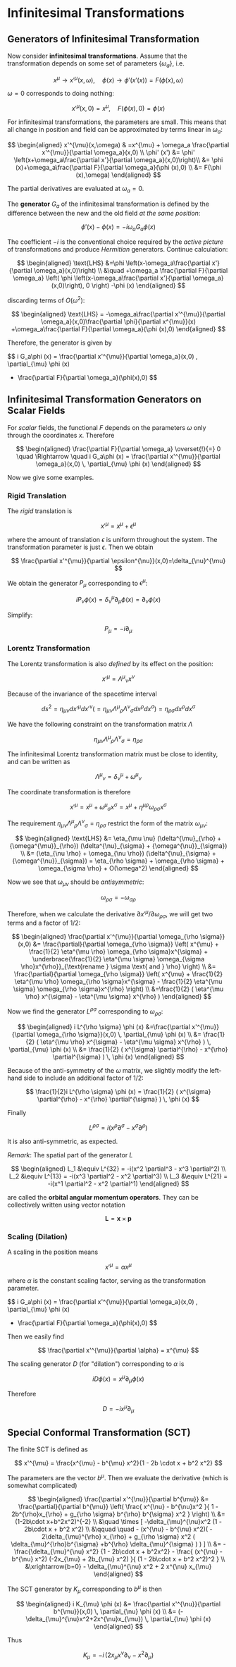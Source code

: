 # Infinitesimal Transformations

## Generators of Infinitesimal Transformation

Now consider **infinitesimal transformations**. Assume that the transformation depends on some set of parameters $\left\{\omega_a\right\}$, i.e.

$$
x^{\mu} \to x'^{\mu}(x,\omega),
\quad
\phi (x)\to \phi' \left(x'(x)\right)=F(\phi (x),\omega)
$$

$\omega =0$ corresponds to doing nothing:

$$
x'^{\mu}(x,0)=x^{\mu}, 
\quad
F(\phi (x),0)=\phi (x)
$$

For infinitesimal transformations, the parameters are small. This means that all change in position and field can be approximated by terms linear in $\omega_a$:

$$
\begin{aligned}
    x'^{\mu}(x,\omega)
    & =x^{\mu}
    + \omega_a \frac{\partial x'^{\mu}}{\partial \omega_a}(x,0)
    \\
    \phi' (x')
    &= \phi' \left(x+\omega_a\frac{\partial x'}{\partial \omega_a}(x,0)\right)\\
    &= \phi (x)+\omega_a\frac{\partial F}{\partial \omega_a}(\phi (x),0)
    \\
    &= F(\phi (x),\omega)
\end{aligned}
$$

The partial derivatives are evaluated at $\omega_a=0$.

The **generator** $G_a$ of the infinitesimal transformation is defined by the difference between the new and the old field *at the same position*:

$$
\phi' (x)-\phi (x)=-i \omega_aG_a\phi (x)
$$

The coefficient $-i$ is the conventional choice required by the *active picture* of transformations and produce *Hermitian* generators. Continue calculation: 

$$
\begin{aligned}
    \text{LHS}
    &=\phi \left(x-\omega_a\frac{\partial x'}{\partial \omega_a}(x,0)\right)
    \\ &\quad
    +\omega_a \frac{\partial F}{\partial \omega_a} \left(
        \phi \left(x-\omega_a\frac{\partial x'}{\partial \omega_a}(x,0)\right), 0
    \right)
    -\phi (x)
\end{aligned}
$$

discarding terms of $O\left(\omega^2\right)$:

$$
\begin{aligned}
    \text{LHS}
    = -\omega_a\frac{\partial x'^{\mu}}{\partial \omega_a}(x,0)\frac{\partial \phi}{\partial x^{\mu}}(x)
    +\omega_a\frac{\partial
    F}{\partial \omega_a}(\phi (x),0)
\end{aligned}
$$

Therefore, the generator is given by

$$
i G_a\phi (x)
= \frac{\partial x'^{\mu}}{\partial \omega_a}(x,0)
\, \partial_{\mu} \phi (x)
- \frac{\partial F}{\partial \omega_a}(\phi(x),0)
$$

## Infinitesimal Transformation Generators on Scalar Fields

For *scalar* fields, the functional $F$ depends on the parameters $\omega$ only through the coordinates $x$. Therefore

$$
\begin{aligned}
    \frac{\partial F}{\partial \omega_a} \overset{!}{=} 0
    \quad \Rightarrow \quad
    i G_a\phi (x)
    = \frac{\partial x'^{\mu}}{\partial \omega_a}(x,0)
    \, \partial_{\mu} \phi (x)
\end{aligned}
$$

Now we give some examples. 

### Rigid Translation

The *rigid* translation is

$$
x'^{\mu}=x^{\mu}+\epsilon^{\mu}
$$

where the amount of translation $\epsilon$ is uniform throughout the system. The transformation parameter is just $\epsilon$. Then we obtain

$$
\frac{\partial x'^{\mu}}{\partial \epsilon^{\nu}}(x,0)=\delta_{\nu}^{\mu}
$$

We obtain the generator $P_{\mu}$ corresponding to $\epsilon^\mu$:

$$
i P_{\nu} \phi (x)
= \delta_{\nu}^{\mu} \partial_{\mu} \phi (x)
= \partial_{\nu} \phi (x)
$$

Simplify:

$$
P_{\mu} = -i \partial_{\mu}
$$

### Lorentz Transformation

The Lorentz transformation is also *defined* by its effect on the
position:

$$
x'^{\mu} = {\Lambda^{\mu}}_{\nu}x^{\nu}
$$

Because of the invariance of the spacetime interval

$$
ds^2
= \eta_{\mu \nu} dx'^{\mu} dx'^{\nu} 
(
    =\eta_{\mu \nu} {\Lambda^{\mu}}_{\rho} {\Lambda^{\nu}}_{\sigma} dx^{\rho} dx^{\sigma}
)
=\eta_{\rho \sigma} dx^{\rho} dx^{\sigma}
$$

We have the following constraint on the transformation matrix $\Lambda$

$$
\eta_{\mu \nu} 
{\Lambda^{\mu}}_{\rho} {\Lambda^{\nu}}_{\sigma}
= \eta_{\rho \sigma}
$$

The infinitesimal Lorentz transformation matrix must be close to
identity, and can be written as

$$
{\Lambda^{\mu}}_{\nu}
= \delta^{\mu}_{\nu} + {\omega^{\mu}}_{\nu}
$$

The coordinate transformation is therefore

$$
x'^{\mu}
= x^{\mu} + {\omega^{\mu}}_{\sigma} x^{\sigma}
= x^{\mu} + \eta^{\mu \rho} \omega_{\rho \sigma}x^{\sigma}
$$

The requirement $\eta_{\mu \nu} {\Lambda^{\mu}}_{\rho} {\Lambda^{\nu}}_{\sigma}=\eta_{\rho \sigma}$ restrict the form of the matrix $\omega_{\mu \nu}$:

$$
\begin{aligned}
    \text{LHS}
    &= \eta_{\mu \nu}
    (\delta^{\mu}_{\rho} + {\omega^{\mu}}_{\rho})
    (\delta^{\nu}_{\sigma} + {\omega^{\nu}}_{\sigma})
    \\
    &= (\eta_{\nu \rho} + \omega_{\nu \rho})
    (\delta^{\nu}_{\sigma} + {\omega^{\nu}}_{\sigma})
    = \eta_{\rho \sigma}
    + \omega_{\rho \sigma} + \omega_{\sigma \rho}
    + O(\omega^2)
\end{aligned}
$$

Now we see that $\omega_{\mu \nu}$ should be *antisymmetric*: 

$$
\omega_{\rho \sigma} = -\omega_{\sigma  \rho}
$$

Therefore, when we calculate the derivative $\partial x'^{\mu}/\partial \omega_{\rho \sigma}$, we will get two terms and a factor of 1/2:

$$
\begin{aligned}
    \frac{\partial x'^{\mu}}{\partial \omega_{\rho \sigma}}(x,0)
    &= \frac{\partial}{\partial \omega_{\rho \sigma}} 
    \left(
        x^{\mu}
        + \frac{1}{2} \eta^{\mu \rho} \omega_{\rho \sigma}x^{\sigma}
        + \underbrace{\frac{1}{2} \eta^{\mu \sigma} \omega_{\sigma \rho}x^{\rho}}_{\text{rename } \sigma \text{ and } \rho} 
    \right)
    \\
    &= \frac{\partial}{\partial \omega_{\rho \sigma}} 
    \left(
        x^{\mu}
        + \frac{1}{2} \eta^{\mu \rho} \omega_{\rho \sigma}x^{\sigma}
        - \frac{1}{2} \eta^{\mu  \sigma} \omega_{\rho \sigma}x^{\rho} 
    \right)
    \\
    &=\frac{1}{2} (
        \eta^{\mu \rho} x^{\sigma}
        - \eta^{\mu \sigma} x^{\rho}
    )
\end{aligned}
$$

Now we find the generator $L^{\rho \sigma}$ corresponding to $\omega_{\rho \sigma}$:

$$
\begin{aligned}
    i L^{\rho \sigma} \phi (x)
    &=\frac{\partial x'^{\mu}}{\partial \omega_{\rho \sigma}}(x,0) \, 
    \partial_{\mu} \phi (x)
    \\
    &= \frac{1}{2} (
        \eta^{\mu \rho} x^{\sigma}
        - \eta^{\mu \sigma} x^{\rho}
    ) \, \partial_{\mu} \phi (x)
    \\
    &= \frac{1}{2} (
        x^{\sigma} \partial^{\rho}
        - x^{\rho} \partial^{\sigma}
    ) \, \phi (x)
\end{aligned}
$$

Because of the anti-symmetry of the $\omega$ matrix, we slightly modify the left-hand side to include an additional factor of 1/2:

$$
\frac{1}{2}i L^{\rho \sigma} \phi (x)
= \frac{1}{2} (
    x^{\sigma} \partial^{\rho}
    - x^{\rho} \partial^{\sigma} 
) \, \phi (x)
$$

Finally

$$
L^{\rho \sigma}
= i \left(x^{\rho} \partial^{\sigma}-x^{\sigma} \partial^{\rho} \right)
$$

It is also anti-symmetric, as expected.

*Remark*: The spatial part of the generator $L$

$$
\begin{aligned}
    L_1 &\equiv L^{32} 
    = -i(x^2 \partial^3 - x^3 \partial^2)
    \\
    L_2 &\equiv L^{13} 
    = -i(x^3 \partial^2 - x^2 \partial^3)
    \\
    L_3 &\equiv L^{21} 
    = -i(x^1 \partial^2 - x^2 \partial^1)
\end{aligned}
$$

are called the **orbital angular momentum operators**. They can be collectively written using vector notation

$$
\boldsymbol{L} = \boldsymbol{x} \times \boldsymbol{p}
$$

### Scaling (Dilation)

A scaling in the position means

$$
x'^{\mu} = \alpha x^{\mu}
$$

where $\alpha$ is the constant scaling factor, serving as the transformation parameter.

$$
i G_a\phi (x)
= \frac{\partial x'^{\mu}}{\partial \omega_a}(x,0) \,
\partial_{\mu} \phi (x)
- \frac{\partial F}{\partial \omega_a}(\phi(x),0)
$$

Then we easily find

$$
\frac{\partial x'^{\mu}}{\partial \alpha} = x^{\mu}
$$

The scaling generator $D$ (for "dilation") corresponding to $\alpha$ is

$$
i D \phi (x) = x^{\mu} \partial_{\mu} \phi (x)
$$

Therefore

$$
D = -i x^{\mu} \partial_{\mu}
$$

## Special Conformal Transformation (SCT)

The finite SCT is defined as

$$
x'^{\mu} = 
\frac{x^{\mu} - b^{\mu} x^2}{1 - 2b \cdot x + b^2 x^2}
$$

The parameters are the vector $b^{\mu}$. Then we evaluate the derivative (which is somewhat complicated)

$$
\begin{aligned}
    \frac{\partial x'^{\nu}}{\partial b^{\mu}}
    &= \frac{\partial}{\partial b^{\mu}} \left(
        \frac{
            x^{\nu} - b^{\nu}x^2
        }{
            1 - 2b^{\rho}x_{\rho}
            + g_{\rho \sigma} b^{\rho} b^{\sigma} x^2
        } 
    \right)
    \\
    &= (1-2b\cdot x+b^2x^2)^{-2} 
    \\ &\quad \times [
        -\delta_{\mu}^{\nu}x^2
        (1 - 2b\cdot x + b^2 x^2)
        \\ &\qquad \quad
        - (x^{\nu} - b^{\nu} x^2)(
            - 2\delta_{\mu}^{\rho} x_{\rho}
            + g_{\rho \sigma} x^2 (
                \delta_{\mu}^{\rho}b^{\sigma}
                +b^{\rho} \delta_{\mu}^{\sigma}
            )
        )
    ]
    \\
    &= - \frac{\delta_{\mu}^{\nu} x^2}
        {1 - 2b\cdot x + b^2x^2} 
    - \frac{
        (x^{\nu} - b^{\nu} x^2)
        (-2x_{\mu} + 2b_{\mu} x^2)
    }{
        (1 - 2b\cdot x + b^2 x^2)^2
    }
    \\
    &\xrightarrow{b=0}
    - \delta_{\mu}^{\nu} x^2 
    + 2 x^{\nu} x_{\mu}
\end{aligned}
$$

The SCT generator by $K_{\mu}$ corresponding to $b^\mu$ is then

$$
\begin{aligned}
    i K_{\mu} \phi (x)
    &= \frac{\partial x'^{\nu}}{\partial b^{\mu}}(x,0) \,
    \partial_{\nu} \phi (x)
    \\
    &= (-\delta_{\mu}^{\nu}x^2+2x^{\nu}x_{\mu}) \,
    \partial_{\nu} \phi (x)
\end{aligned}
$$

Thus

$$
K_{\mu} 
= -i \,(2x_{\mu}x^{\nu} \partial_{\nu} - x^2 \partial_{\mu})
$$


